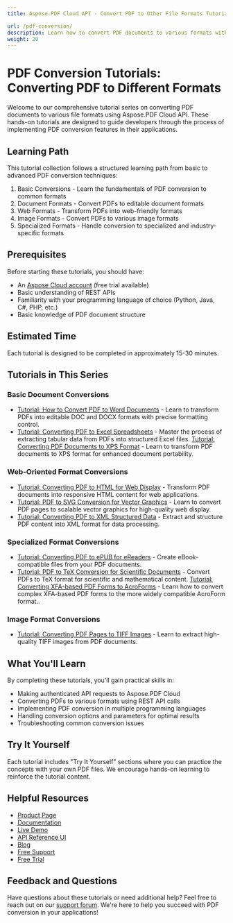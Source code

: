 ```yaml
---
title: Aspose.PDF Cloud API - Convert PDF to Other File Formats Tutorials

url: /pdf-conversion/
description: Learn how to convert PDF documents to various formats with these step-by-step tutorials for Aspose.PDF Cloud API. Perfect for developers of all skill levels.
weight: 20
---
```


# PDF Conversion Tutorials: Converting PDF to Different Formats

Welcome to our comprehensive tutorial series on converting PDF documents to various file formats using Aspose.PDF Cloud API. These hands-on tutorials are designed to guide developers through the process of implementing PDF conversion features in their applications.

## Learning Path

This tutorial collection follows a structured learning path from basic to advanced PDF conversion techniques:

1. Basic Conversions - Learn the fundamentals of PDF conversion to common formats
2. Document Formats - Convert PDFs to editable document formats
3. Web Formats - Transform PDFs into web-friendly formats
4. Image Formats - Convert PDFs to various image formats
5. Specialized Formats - Handle conversion to specialized and industry-specific formats

## Prerequisites

Before starting these tutorials, you should have:

- An [Aspose Cloud account](https://dashboard.aspose.cloud/#/apps) (free trial available)
- Basic understanding of REST APIs
- Familiarity with your programming language of choice (Python, Java, C#, PHP, etc.)
- Basic knowledge of PDF document structure

## Estimated Time

Each tutorial is designed to be completed in approximately 15-30 minutes.

## Tutorials in This Series

### Basic Document Conversions

- [Tutorial: How to Convert PDF to Word Documents](/pdf-conversion/pdf-to-word/) - Learn to transform PDFs into editable DOC and DOCX formats with precise formatting control.
- [Tutorial: Converting PDF to Excel Spreadsheets](/pdf-conversion/pdf-to-xls/) - Master the process of extracting tabular data from PDFs into structured Excel files.
[Tutorial: Converting PDF Documents to XPS Format](/pdf-conversion/pdf-to-xps/) - Learn to transform PDF documents to XPS format for enhanced document portability.

### Web-Oriented Format Conversions

- [Tutorial: Converting PDF to HTML for Web Display](/pdf-conversion/pdf-to-html/) - Transform PDF documents into responsive HTML content for web applications.
- [Tutorial: PDF to SVG Conversion for Vector Graphics](/pdf-conversion/convert-pdf-to-svg/) - Learn to convert PDF pages to scalable vector graphics for high-quality web display.
- [Tutorial: Converting PDF to XML Structured Data](/pdf-conversion/pdf-to-xml/) - Extract and structure PDF content into XML format for data processing.

### Specialized Format Conversions

- [Tutorial: Converting PDF to ePUB for eReaders](/pdf-conversion/pdf-to-epub/) - Create eBook-compatible files from your PDF documents.
- [Tutorial: PDF to TeX Conversion for Scientific Documents](/pdf-conversion/pdf-to-tex/) - Convert PDFs to TeX format for scientific and mathematical content.
[Tutorial: Converting XFA-based PDF Forms to AcroForms](/pdf-conversion/xfa-to-acroform/) - Learn how to convert complex XFA-based PDF forms to the more widely compatible AcroForm format..

### Image Format Conversions

- [Tutorial: Converting PDF Pages to TIFF Images](/pdf-conversion/convert-pdf-to-tiff/) - Learn to extract high-quality TIFF images from PDF documents.
## What You'll Learn

By completing these tutorials, you'll gain practical skills in:

- Making authenticated API requests to Aspose.PDF Cloud
- Converting PDFs to various formats using REST API calls
- Implementing PDF conversion in multiple programming languages
- Handling conversion options and parameters for optimal results
- Troubleshooting common conversion issues

## Try It Yourself

Each tutorial includes "Try It Yourself" sections where you can practice the concepts with your own PDF files. We encourage hands-on learning to reinforce the tutorial content.

## Helpful Resources

- [Product Page](https://products.aspose.cloud/pdf/)
- [Documentation](https://docs.aspose.cloud/pdf/)
- [Live Demo](https://products.aspose.app/pdf/family)
- [API Reference UI](https://reference.aspose.cloud/pdf/)
- [Blog](https://blog.aspose.cloud/category/pdf/)
- [Free Support](https://forum.aspose.cloud/c/pdf/13)
- [Free Trial](https://dashboard.aspose.cloud/#/apps)

## Feedback and Questions

Have questions about these tutorials or need additional help? Feel free to reach out on our [support forum](https://forum.aspose.cloud/c/pdf/13). We're here to help you succeed with PDF conversion in your applications!
